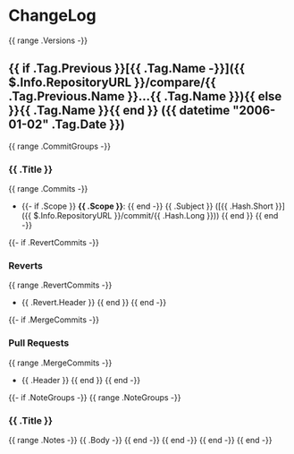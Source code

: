# ChangeLog

{{ range .Versions -}}
## {{ if .Tag.Previous }}[{{ .Tag.Name -}}]({{ $.Info.RepositoryURL }}/compare/{{ .Tag.Previous.Name }}...{{ .Tag.Name }}){{ else }}{{ .Tag.Name }}{{ end }} ({{ datetime "2006-01-02" .Tag.Date }})

{{ range .CommitGroups -}}
### {{ .Title }}

{{ range .Commits -}}
* {{- if .Scope }} **{{ .Scope }}**: {{ end -}}
{{ .Subject }} ([{{ .Hash.Short }}]({{ $.Info.RepositoryURL }}/commit/{{ .Hash.Long }}))
{{ end }}
{{ end -}}

{{- if .RevertCommits -}}
### Reverts

{{ range .RevertCommits -}}
* {{ .Revert.Header }}
{{ end }}
{{ end -}}

{{- if .MergeCommits -}}
### Pull Requests

{{ range .MergeCommits -}}
* {{ .Header }}
{{ end }}
{{ end -}}

{{- if .NoteGroups -}}
{{ range .NoteGroups -}}
### {{ .Title }}

{{ range .Notes -}}
{{ .Body -}}
{{ end -}}
{{ end -}}
{{ end -}}
{{ end -}}

